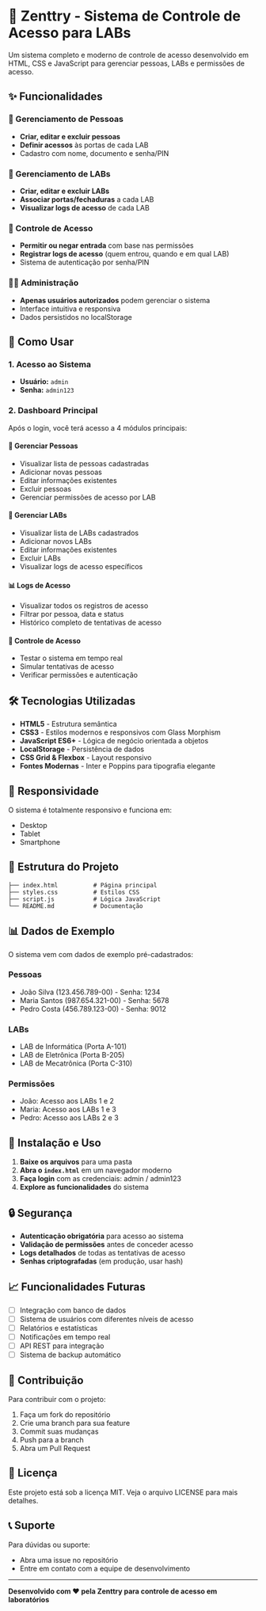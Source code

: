 # 🚀 Zenttry - Sistema de Controle de Acesso para LABs

Um sistema completo e moderno de controle de acesso desenvolvido em HTML, CSS e JavaScript para gerenciar pessoas, LABs e permissões de acesso.

## ✨ Funcionalidades

### 👥 Gerenciamento de Pessoas
- **Criar, editar e excluir pessoas**
- **Definir acessos** às portas de cada LAB
- Cadastro com nome, documento e senha/PIN

### 🏢 Gerenciamento de LABs
- **Criar, editar e excluir LABs**
- **Associar portas/fechaduras** a cada LAB
- **Visualizar logs de acesso** de cada LAB

### 🔑 Controle de Acesso
- **Permitir ou negar entrada** com base nas permissões
- **Registrar logs de acesso** (quem entrou, quando e em qual LAB)
- Sistema de autenticação por senha/PIN

### 👨‍💼 Administração
- **Apenas usuários autorizados** podem gerenciar o sistema
- Interface intuitiva e responsiva
- Dados persistidos no localStorage

## 🚀 Como Usar

### 1. Acesso ao Sistema
- **Usuário:** `admin`
- **Senha:** `admin123`

### 2. Dashboard Principal
Após o login, você terá acesso a 4 módulos principais:

#### 👥 Gerenciar Pessoas
- Visualizar lista de pessoas cadastradas
- Adicionar novas pessoas
- Editar informações existentes
- Excluir pessoas
- Gerenciar permissões de acesso por LAB

#### 🏢 Gerenciar LABs
- Visualizar lista de LABs cadastrados
- Adicionar novos LABs
- Editar informações existentes
- Excluir LABs
- Visualizar logs de acesso específicos

#### 📊 Logs de Acesso
- Visualizar todos os registros de acesso
- Filtrar por pessoa, data e status
- Histórico completo de tentativas de acesso

#### 🔑 Controle de Acesso
- Testar o sistema em tempo real
- Simular tentativas de acesso
- Verificar permissões e autenticação

## 🛠️ Tecnologias Utilizadas

- **HTML5** - Estrutura semântica
- **CSS3** - Estilos modernos e responsivos com Glass Morphism
- **JavaScript ES6+** - Lógica de negócio orientada a objetos
- **LocalStorage** - Persistência de dados
- **CSS Grid & Flexbox** - Layout responsivo
- **Fontes Modernas** - Inter e Poppins para tipografia elegante

## 📱 Responsividade

O sistema é totalmente responsivo e funciona em:
- Desktop
- Tablet
- Smartphone

## 🔧 Estrutura do Projeto

```
├── index.html          # Página principal
├── styles.css          # Estilos CSS
├── script.js           # Lógica JavaScript
└── README.md           # Documentação
```

## 📊 Dados de Exemplo

O sistema vem com dados de exemplo pré-cadastrados:

### Pessoas
- João Silva (123.456.789-00) - Senha: 1234
- Maria Santos (987.654.321-00) - Senha: 5678
- Pedro Costa (456.789.123-00) - Senha: 9012

### LABs
- LAB de Informática (Porta A-101)
- LAB de Eletrônica (Porta B-205)
- LAB de Mecatrônica (Porta C-310)

### Permissões
- João: Acesso aos LABs 1 e 2
- Maria: Acesso aos LABs 1 e 3
- Pedro: Acesso aos LABs 2 e 3

## 🚀 Instalação e Uso

1. **Baixe os arquivos** para uma pasta
2. **Abra o `index.html`** em um navegador moderno
3. **Faça login** com as credenciais: admin / admin123
4. **Explore as funcionalidades** do sistema

## 🔒 Segurança

- **Autenticação obrigatória** para acesso ao sistema
- **Validação de permissões** antes de conceder acesso
- **Logs detalhados** de todas as tentativas de acesso
- **Senhas criptografadas** (em produção, usar hash)

## 📈 Funcionalidades Futuras

- [ ] Integração com banco de dados
- [ ] Sistema de usuários com diferentes níveis de acesso
- [ ] Relatórios e estatísticas
- [ ] Notificações em tempo real
- [ ] API REST para integração
- [ ] Sistema de backup automático

## 🤝 Contribuição

Para contribuir com o projeto:
1. Faça um fork do repositório
2. Crie uma branch para sua feature
3. Commit suas mudanças
4. Push para a branch
5. Abra um Pull Request

## 📄 Licença

Este projeto está sob a licença MIT. Veja o arquivo LICENSE para mais detalhes.

## 📞 Suporte

Para dúvidas ou suporte:
- Abra uma issue no repositório
- Entre em contato com a equipe de desenvolvimento

---

**Desenvolvido com ❤️ pela Zenttry para controle de acesso em laboratórios**

